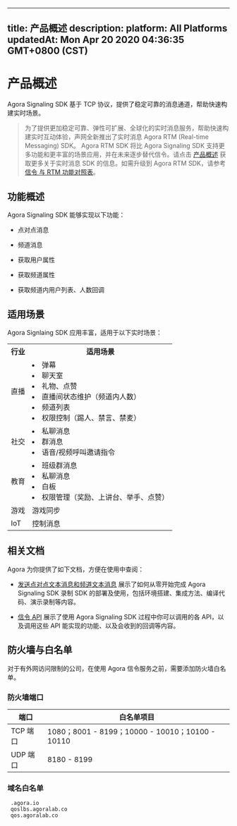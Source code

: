 
---
title: 产品概述
description: 
platform: All Platforms
updatedAt: Mon Apr 20 2020 04:36:35 GMT+0800 (CST)
---
# 产品概述
Agora Signaling SDK 基于 TCP 协议，提供了稳定可靠的消息通道，帮助快速构建实时场景。

> 为了提供更加稳定可靠、弹性可扩展、全球化的实时消息服务，帮助快速构建实时互动体验，声网全新推出了实时消息 Agora RTM (Real-time Messaging) SDK。 Agora RTM SDK 将比 Agora Signaling SDK 支持更多功能和更丰富的场景应用，并在未来逐步替代信令。请点击 [产品概述](https://docs.agora.io/cn/Real-time-Messaging/product_rtm?platform=All%20Platforms) 获取更多关于实时消息 SDK 的信息。如需升级到 Agora RTM SDK，请参考[信令 与 RTM 功能对照表](https://docs.agora.io/cn/Real-time-Messaging/rtm_signaling_android?platform=Android)。

## 功能概述

Agora Signaling SDK 能够实现以下功能：

-   点对点消息

-   频道消息

-   获取用户属性

-   获取频道属性

-   获取频道内用户列表、人数回调


## 适用场景

Agora Signlaing SDK 应用丰富，适用于以下实时场景：

<table>
  <tr>
    <th>行业</th>
    <th>适用场景</th>
  </tr>
  <tr>
    <td>直播</td>
    <td><li>弹幕<br><li>聊天室<br><li>礼物、点赞<br><li>直播间状态维护（频道内人数）<br><li>频道列表<br><li>权限控制（踢人、禁言、禁麦）</td>
  </tr>
  <tr>
    <td>社交</td>
    <td><li>私聊消息<br><li>群消息<br><li>语音/视频呼叫邀请指令</td>
  </tr>
  <tr>
    <td>教育</td>
    <td><li>班级群消息<br><li>私聊消息<br><li>白板<br><li>权限管理（奖励、上讲台、举手、点赞）</td>
  </tr>
  <tr>
    <td>游戏</td>
    <td>游戏同步</td>
  </tr>
  <tr>
    <td>IoT</td>
    <td>控制消息</td>
  </tr>
</table>


## 相关文档

Agora 为你提供了如下文档，方便在使用中查阅：

-   [发送点对点文本消息和频道文本消息](../../cn/Quickstart%20Guide/signal_android-1.md) 展示了如何从零开始完成 Agora Signaling SDK 录制 SDK 的部署及使用，包括环境搭建、集成方法、编译代码、演示录制等内容。

-   [信令 API](../../cn/API%20Reference/signal_android.md) 展示了使用 Agora Signaling SDK 过程中你可以调用的各 API，以及调用这些 API 能实现的功能、以及会收到的回调等内容。

## 防火墙与白名单

对于有外网访问限制的公司，在使用 Agora 信令服务之前，需要添加防火墙白名单。

### 防火墙端口

| 端口     | 白名单项目        |
| -------- | ----------------- |
| TCP 端口 | 1080；8001 - 8199；10000 - 10010；10100 - 10110 |
| UDP 端口 | 8180 - 8199       |

### 域名白名单

```
 .agora.io
 qoslbs.agoralab.co
 qos.agoralab.co
```



